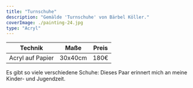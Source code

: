 ```yaml
---
title: "Turnschuhe"
description: "Gemälde 'Turnschuhe' von Bärbel Köller."
coverImage: ./painting-24.jpg
type: "Acryl"
---
```


| Technik          | Maße    | Preis |
|------------------|---------|-------|
| Acryl auf Papier | 30x40cm | 180€  |


Es gibt so viele verschiedene Schuhe: Dieses Paar erinnert mich an meine Kinder- und Jugendzeit.